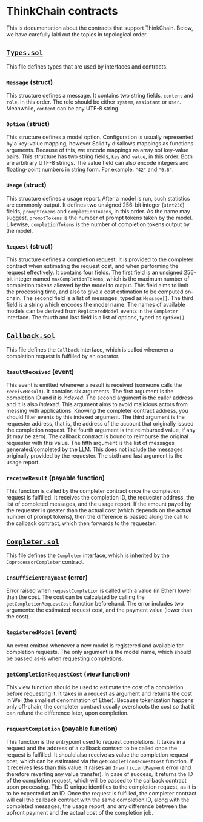 # ThinkChain contracts

This is documentation about the contracts that support ThinkChain.
Below, we have carefully laid out the topics in topological order.

## [`Types.sol`](./src/Types.sol)

This file defines types that are used by interfaces and contracts.

### `Message` (struct)

This structure defines a message.
It contains two string fields, `content` and `role`, in this order.
The role should be either `system`, `assistant` or `user`.
Meanwhile, `content` can be any UTF-8 string.

### `Option` (struct)

This structure defines a model option.
Configuration is usually represented by a key-value mapping,
however Solidity disallows mappings as functions arguments.
Because of this, we encode mappings as array sof key-value pairs.
This structure has two string fields, `key` and `value`, in this order.
Both are arbitrary UTF-8 strings.
The value field can also encode integers and floating-point numbers in string form.
For example: `"42"` and `"0.8"`.

### `Usage` (struct)

This structure defines a usage report.
After a model is run, such statistics are commonly output.
It defines two unsigned 256-bit integer (`uint256`) fields, `promptTokens` and `completionTokens`, in this order.
As the name may suggest, `promptTokens` is the number of prompt tokens taken by the model.
Likewise, `completionTokens` is the number of completion tokens output by the model.

### `Request` (struct)

This structure defines a completion request.
It is provided to the completer contract when estimating the request cost, and when performing the request effectively.
It contains four fields.
The first field is an unsigned 256-bit integer named `maxCompletionTokens`,
which is the maximum number of completion tokens allowed by the model to output.
This field aims to limit the processing time, and also to give a cost estimation to be computed on-chain.
The second field is a list of messages, typed as `Message[]`.
The third field is a string which encodes the model name.
The names of available models can be derived from `RegisteredModel` events in the `Completer` interface.
The fourth and last field is a list of options, typed as `Option[]`.

## [`Callback.sol`](./src/Callback.sol)

This file defines the `Callback` interface, which is called whenever a completion request is fulfilled by an operator.

### `ResultReceived` (event)

This event is emitted whenever a result is received (someone calls the `receiveResult`).
It contains six arguments.
The first argument is the completion ID and it is _indexed_.
The second argument is the caller address and it is also _indexed_.
This argument aims to avoid malicious actors from messing with applications.
Knowing the completer contract address, you should filter events by this indexed argument.
The third argument is the requester address, that is, the address of the account that originally issued the completion request.
The fourth argument is the reimbursed value, if any (it may be zero).
The callback contract is bound to reimburse the original requester with this value.
The fifth argument is the list of messages generated/completed by the LLM.
This does not include the messages originally provided by the requester.
The sixth and last argument is the usage report.

### `receiveResult` (payable function)

This function is called by the completer contract once the completion request is fulfilled.
It receives the completion ID, the requester address, the list of completed messages, and the usage report.
If the amount payed by the requester is greater than the actual cost (which depends on the actual number of prompt tokens),
then the difference is passed along the call to the callback contract, which then forwards to the requester.

## [`Completer.sol`](./src/Completer.sol)

This file defines the `Completer` interface, which is inherited by the `CoprocessorCompleter` contract.

### `InsufficientPayment` (error)

Error raised when `requestCompletion` is called with a value (in Ether) lower than the cost.
The cost can be calculated by calling the `getCompletionRequestCost` function beforehand.
The error includes two arguments: the estimated request cost, and the payment value (lower than the cost).

### `RegisteredModel` (event)

An event emitted whenever a new model is registered and available for completion requests.
The only argument is the model name, which should be passed as-is when requesting completions.

### `getCompletionRequestCost` (view function)

This view function should be used to estimate the cost of a completion before requesting it.
It takes in a request as argument and returns the cost in Wei (the smallest denomination of Ether).
Because tokenization happens only off-chain, the completer contract usually overshoots the cost so that it can refund the difference later, upon completion.

### `requestCompletion` (payable function)

This function is the entrypoint used to request completions.
It takes in a request and the address of a callback contract to be called once the request is fulfilled.
It should also receive as value the completion request cost, which can be estimated via the `getCompletionRequestCost` function.
If it receives less than this value, it raises an `InsufficientPayment` error (and therefore reverting any value transfer).
In case of success, it returns the ID of the completion request, which will be passed to the callback contract upon processing.
This ID unique identifies to the completion request, as it is to be expected of an ID.
Once the request is fulfilled, the completer contract will call the callback contract with the same completion ID,
along with the completed messages, the usage report, and any difference between the upfront payment and the actual cost of the completion job.

